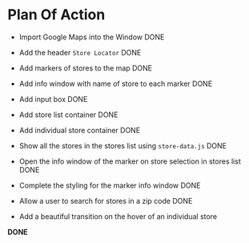 # Plan Of Action

- Import Google Maps into the Window DONE

- Add the header `Store Locator` DONE

- Add markers of stores to the map DONE

- Add info window with name of store to each marker DONE

- Add input box DONE

- Add store list container DONE

- Add individual store container DONE

- Show all the stores in the stores list using `store-data.js` DONE

- Open the info window of the marker on store selection in stores list DONE

- Complete the styling for the marker info window DONE

- Allow a user to search for stores in a zip code DONE

- Add a beautiful transition on the hover of an individual store

**DONE**

